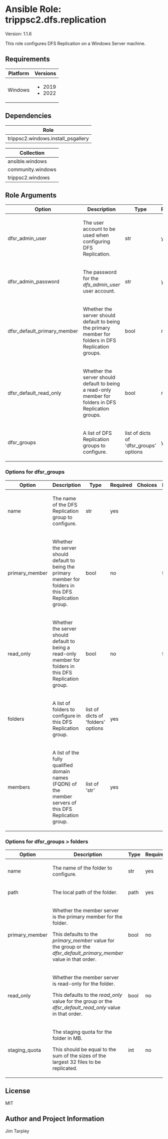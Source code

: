 <!-- BEGIN_ANSIBLE_DOCS -->

# Ansible Role: trippsc2.dfs.replication
Version: 1.1.6

This role configures DFS Replication on a Windows Server machine.

## Requirements

| Platform | Versions |
| -------- | -------- |
| Windows | <ul><li>2019</li><li>2022</li></ul> |

## Dependencies
| Role |
| ---- |
| trippsc2.windows.install_psgallery |

| Collection |
| ---------- |
| ansible.windows |
| community.windows |
| trippsc2.windows |

## Role Arguments
|Option|Description|Type|Required|Choices|Default|
|---|---|---|---|---|---|
| dfsr_admin_user | <p>The user account to be used when configuring DFS Replication.</p> | str | yes |  |  |
| dfsr_admin_password | <p>The password for the *dfs_admin_user* user account.</p> | str | yes |  |  |
| dfsr_default_primary_member | <p>Whether the server should default to being the primary member for folders in DFS Replication groups.</p> | bool | no |  | false |
| dfsr_default_read_only | <p>Whether the server should default to being a read-only member for folders in DFS Replication groups.</p> | bool | no |  | false |
| dfsr_groups | <p>A list of DFS Replication groups to configure.</p> | list of dicts of 'dfsr_groups' options | yes |  |  |

### Options for dfsr_groups
|Option|Description|Type|Required|Choices|Default|
|---|---|---|---|---|---|
| name | <p>The name of the DFS Replication group to configure.</p> | str | yes |  |  |
| primary_member | <p>Whether the server should default to being the primary member for folders in this DFS Replication group.</p> | bool | no |  | false |
| read_only | <p>Whether the server should default to being a read-only member for folders in this DFS Replication group.</p> | bool | no |  | false |
| folders | <p>A list of folders to configure in this DFS Replication group.</p> | list of dicts of 'folders' options | yes |  |  |
| members | <p>A list of the fully qualified domain names (FQDN) of the member servers of this DFS Replication group.</p> | list of 'str' | yes |  |  |

### Options for dfsr_groups > folders
|Option|Description|Type|Required|Choices|Default|
|---|---|---|---|---|---|
| name | <p>The name of the folder to configure.</p> | str | yes |  |  |
| path | <p>The local path of the folder.</p> | path | yes |  |  |
| primary_member | <p>Whether the member server is the primary member for the folder.</p><p>This defaults to the *primary_member* value for the group or the *dfsr_default_primary_member* value in that order.</p> | bool | no |  | false |
| read_only | <p>Whether the member server is read-only for the folder.</p><p>This defaults to the *read_only* value for the group or the *dfsr_default_read_only* value in that order.</p> | bool | no |  | false |
| staging_quota | <p>The staging quota for the folder in MB.</p><p>This should be equal to the sum of the sizes of the largest 32 files to be replicated.</p> | int | no |  | 4096 |


## License
MIT

## Author and Project Information
Jim Tarpley
<!-- END_ANSIBLE_DOCS -->
